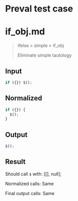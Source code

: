 # Preval test case

# if_obj.md

> ifelse > simple > if_obj
>
> Eliminate simple tautology

## Input

`````js filename=intro
if ({}) $();
`````

## Normalized

`````js filename=intro
if ({}) {
  $();
}
`````

## Output

`````js filename=intro
$();
`````

## Result

Should call `$` with:
[[], null];

Normalized calls: Same

Final output calls: Same
